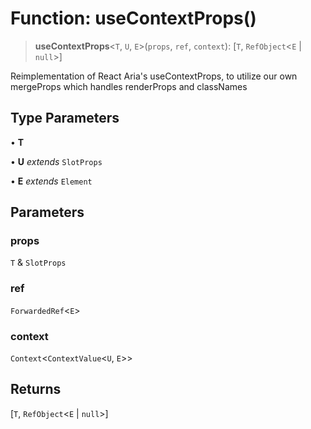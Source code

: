 # Function: useContextProps()

> **useContextProps**\<`T`, `U`, `E`\>(`props`, `ref`, `context`): [`T`, `RefObject`\<`E` \| `null`\>]

Reimplementation of React Aria's useContextProps, to utilize our own
mergeProps which handles renderProps and classNames

## Type Parameters

• **T**

• **U** *extends* `SlotProps`

• **E** *extends* `Element`

## Parameters

### props

`T` & `SlotProps`

### ref

`ForwardedRef`\<`E`\>

### context

`Context`\<`ContextValue`\<`U`, `E`\>\>

## Returns

[`T`, `RefObject`\<`E` \| `null`\>]
